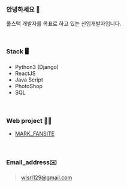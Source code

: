 ### 안녕하세요 👋 

풀스택 개발자를 목표로 하고 있는 신입개발자입니다.<br>

<br>

### Stack 🖥

- Python3 (Django)
- ReactJS
- Java Script
- PhotoShop
- SQL  
<br><br>
### Web project 👩‍💻

* [MARK_FANSITE](http://nctmarklee.pythonanywhere.com/index/)  
<br><br>
### Email_address✉️

>wlsrl129@gmail.com
